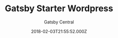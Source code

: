 ---
title: Gatsby Starter Wordpress
github: https://github.com/GatsbyCentral/gatsby-starter-wordpress
demo: https://gatsby-starter-wordpress.netlify.app/
author: Gatsby Central
ssg:
  - Gatsby
cms:
  - Wordpress
date: 2018-02-03T21:55:52.000Z
description: A GatsbyJS starter template that leverages the WordPress API, ACF and more
draft: true
publish_date: '2018-02-03T21:55:52Z'
update_date: '2021-04-02T10:22:52Z'
github_star: 397
github_fork: 140
---